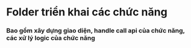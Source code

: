 # Folder triển khai các chức năng
### Bao gồm xây dựng giao diện, handle call api của chức năng, các xử lý logic của chức năng
